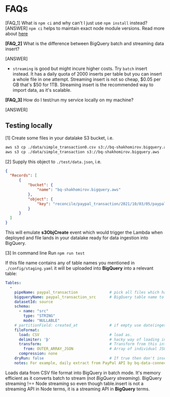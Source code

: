 # FAQs


[FAQ_1] What is `npm ci` and why can't I just use `npm install` instead?
[ANSWER]
`npm ci` helps to maintain exact node module versions. Read more about [here](https://stackoverflow.com/questions/52499617/what-is-the-difference-between-npm-install-and-npm-ci)



**[FAQ_2]**
What is the difference between BigQuery batch and streaming data insert?

[ANSWER]
- `streaming` is good but might incure higher costs. Try `batch` insert instead. It has a daily quota of 2000 inserts per table but you can insert a whole file in one attempt. Streaming insert is not so cheap, $0.05 per GB that's $50 for 1TB. Streaming insert is the recommended way to import data, as it's scalable.

**[FAQ_3]**
How do I test/run my service locally on my machine?

[ANSWER]
##  Testing locally
[1] Create some files in your datalake S3 bucket, i.e.
~~~bash
aws s3 cp ./data/simple_transaction0.csv s3://bq-shakhomirov.bigquery.aws
aws s3 cp ./data/simple_transaction s3://bq-shakhomirov.bigquery.aws
~~~
[2] Supply this object to `./test/data.json`, i.e.
~~~json
{
  "Records": [
      {
          "bucket": {
              "name": "bq-shakhomirov.bigquery.aws"
          },
          "object": {
              "key": "reconcile/paypal_transaction/2021/10/03/05/paypal_transaction181"
          }
      }
  ]
}
~~~
This will emulate **s3ObjCreate** event which would trigger the Lambda when deployed and file lands in your datalake ready for data ingestion into BigQuery.

[3] In command line Run `npm run test`

If this file name contains any of table names you mentioned in `./config/staging.yaml` it will be uploaded into **BigQuery** into a relevant table:
~~~yaml
Tables:
  -
    pipeName: paypal_transaction              # pick all files which have this in file key.
    bigqueryName: paypal_transaction_src      # BigQuery table name to insert data.
    datasetId: source
    schema:
      - name: "src"
        type: "STRING"
        mode: "NULLABLE"
    # partitionField: created_at              # if empty use date(ingestion time) as partition. Default BigQuery setting.
    fileFormat:
      load: CSV                               # load as.
      delimiter: 'þ'                          # hacky way of loading into one column. An individual JSON object per one row.
      transform:                              # Transform from this into load format accepted by BigQuery.
        from: OUTER_ARRAY_JSON                # Array of individual JSON objects to SRC, i.e. [{...},{...},{...}] >>> '{...}'\n'{...}'\n'{...}'\n
      compression: none
    dryRun: false                             # If true then don't insert into a table.
    notes: For example, daily extract from PayPal API by bq-data-connectors/paypal-revenue AWS Lambda
~~~

Loads data from CSV file format into BigQuery in batch mode.
It's memory efficient as it converts batch to stream (not *BigQuery streaming*).
BigQuery streaming !== Node streaming so even though table.insert is not a streaming API in Node terms, it is a streaming API in **BigQuery** terms.